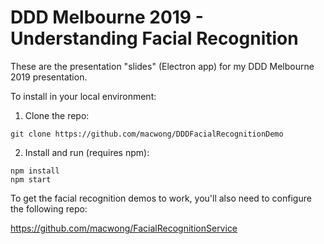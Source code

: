 # DDD Melbourne 2019 - Understanding Facial Recognition
These are the presentation "slides" (Electron app) for my DDD Melbourne 2019 presentation.  

To install in your local environment:

1. Clone the repo:
```
git clone https://github.com/macwong/DDDFacialRecognitionDemo
```

2. Install and run (requires npm):
```
npm install
npm start
```

To get the facial recognition demos to work, you'll also need to configure the following repo:

https://github.com/macwong/FacialRecognitionService